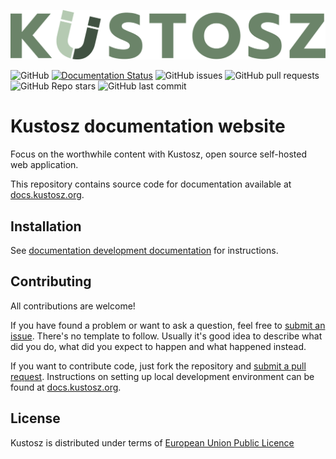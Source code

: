[![Kustosz](./source/_static/kustosz_logo.svg)](https://www.kustosz.org)

![GitHub](https://img.shields.io/github/license/KustoszApp/docs?color=green) [![Documentation Status](https://readthedocs.org/projects/kustosz/badge/?version=stable)](https://docs.kustosz.org/en/stable/?badge=stable) ![GitHub issues](https://img.shields.io/github/issues/KustoszApp/docs?color=green) ![GitHub pull requests](https://img.shields.io/github/issues-pr/KustoszApp/docs) ![GitHub Repo stars](https://img.shields.io/github/stars/KustoszApp/docs?color=green) ![GitHub last commit](https://img.shields.io/github/last-commit/KustoszApp/docs)

# Kustosz documentation website

Focus on the worthwhile content with Kustosz, open source self-hosted web application.

This repository contains source code for documentation available at [docs.kustosz.org](https://docs.kustosz.org).

## Installation

See [documentation development documentation](https://docs.kustosz.org/en/stable/development/documentation.html) for instructions.

## Contributing

All contributions are welcome!

If you have found a problem or want to ask a question, feel free to [submit an issue](https://github.com/KustoszApp/docs/issues). There's no template to follow. Usually it's good idea to describe what did you do, what did you expect to happen and what happened instead.

If you want to contribute code, just fork the repository and [submit a pull request](https://github.com/KustoszApp/docs/pulls). Instructions on setting up local development environment can be found at [docs.kustosz.org](https://docs.kustosz.org/en/stable/development/documentation.html).


## License

Kustosz is distributed under terms of [European Union Public Licence](https://joinup.ec.europa.eu/collection/eupl/eupl-text-eupl-12)
